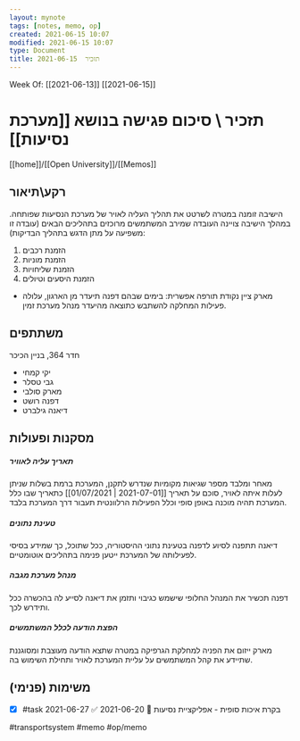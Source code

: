 ```yaml
---
layout: mynote
tags: [notes, memo, op] 
created: 2021-06-15 10:07
modified: 2021-06-15 10:07
type: Document
title: תזכיר  2021-06-15
---
```

Week Of: [[2021-06-13]]
[[2021-06-15]]

# תזכיר \ סיכום פגישה בנושא [[מערכת נסיעות]]
[[home]]/[[Open University]]/[[Memos]]

## רקע\תיאור
הישיבה זומנה במטרה לשרטט את תהליך העליה לאויר של מערכת הנסיעות שפותחה.
במהלך הישיבה צויינה העובדה שמירב המשתמשים מרוכזים בתהליכים הבאים (עובדה זו משפיעה על מתן הדגש בתהליך הבדיקות):
1. הזמנת רכבים
2. הזמנת מוניות
3. הזמנת שליחויות
4. הזמנת היסעים וטיולים
- מארק ציין נקודת תורפה אפשרית: בימים שבהם דפנה תיעדר מן הארגון, עלולה פעילות המחלקה להשתבש כתוצאה מהיעדר מנהל מערכת זמין.
   
## משתתפים
חדר 364, בניין הכיכר
- יקי קמחי
- גבי טסלר
- מארק סולבי
- דפנה רושט
- דיאנה גילברט
## מסקנות ופעולות 
##### תאריך עליה לאוויר 
מאחר ומלבד מספר שגיאות מקומיות שנדרש לתקנן, המערכת ברמת בשלות שניתן לעלות איתה לאויר, סוכם על תאריך [[2021-07-01 | 01/07/2021]] כתאריך שבו כלל המערכת תהיה מוכנה באופן סופי וכלל הפעילות הרלוונטית תעבור דרך המערכת בלבד.
##### טעינת נתונים
דיאנה תתפנה לסיוע לדפנה בטעינת נתוני ההיסטוריה, ככל שתוכל, כך שמידע בסיסי לפעילותה של המערכת ייטען פנימה בתהליכים אוטומטיים.
##### מנהל מערכת מגבה
דפנה תכשיר את המנהל החלופי שישמש כגיבוי ותזמן את דיאנה לסייע לה בהכשרה ככל ותידרש לכך.
##### הפצת הודעה לכלל המשתמשים
מארק ייזום את הפניה למחלקת הגרפיקה במטרה שתצא הודעה מעוצבת ומסוגננת שתיידע את קהל המשתמשים על עליית המערכת לאויר ותחילת השימוש בה.
## משימות (פנימי)
- [x] #task בקרת איכות סופית  - אפליקציית נסיעות 📅 2021-06-20 ✅ 2021-06-27

#transportsystem 
#memo 
#op/memo